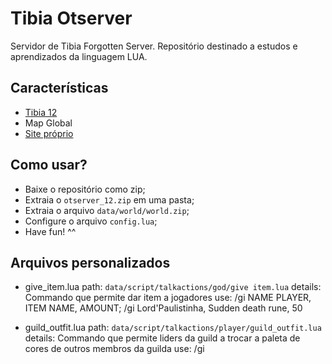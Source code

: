 # Tibia Otserver
Servidor de Tibia Forgotten Server. Repositório destinado a estudos e aprendizados da linguagem LUA.

## Características
- [Tibia 12](https://github.com/Cividati/otserver_12/releases/download/2/Tibia.Client.12.zip)
- Map Global
- [Site próprio](https://github.com/Cividati/otserver_12/releases/download/fix/site.zip)

## Como usar?
- Baixe o repositório como zip;
- Extraia o ```otserver_12.zip``` em uma pasta;
- Extraia o arquivo ```data/world/world.zip```;
- Configure o arquivo ```config.lua```;
- Have fun! ^^

## Arquivos personalizados
- give_item.lua
path: ```data/script/talkactions/god/give item.lua```
details: Commando que permite dar item a jogadores
use: /gi NAME PLAYER, ITEM NAME, AMOUNT; /gi Lord'Paulistinha, Sudden death rune, 50

- guild_outfit.lua
path: ```data/script/talkactions/player/guild_outfit.lua```
details: Commando que permite liders da guild a trocar a paleta de cores de outros membros da guilda
use: /gi

